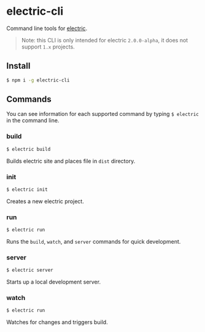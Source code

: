 # electric-cli

Command line tools for [electric](https://github.com/wedeploy/electric).

> Note: this CLI is only intended for electric `2.0.0-alpha`, it does not
support `1.x` projects.

## Install

```sh
$ npm i -g electric-cli
```

## Commands

You can see information for each supported command by typing `$ electric` in the command line.

### build

```sh
$ electric build
```

Builds electric site and places file in `dist` directory.

### init

```sh
$ electric init
```

Creates a new electric project.

### run

```sh
$ electric run
```

Runs the `build`, `watch`, and `server` commands for quick development.

### server

```sh
$ electric server
```

Starts up a local development server.

### watch

```sh
$ electric run
```

Watches for changes and triggers build.
